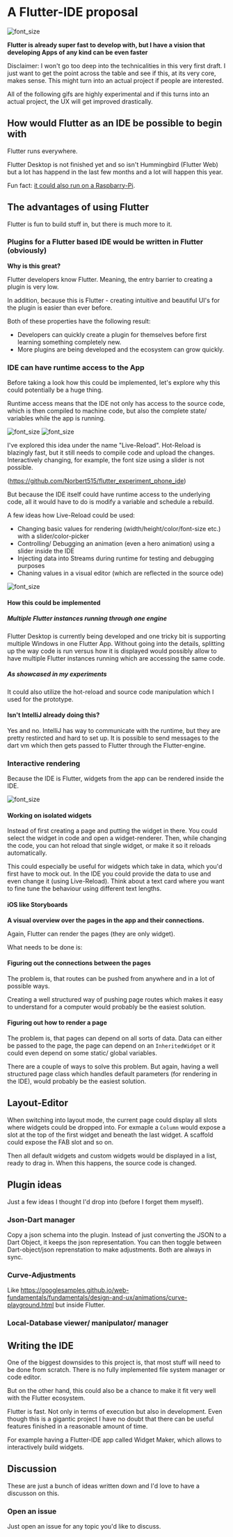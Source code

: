 # A Flutter-IDE proposal

![font_size](https://github.com/Norbert515/flutter_ide/tree/master/assets/font_size_cut_gif.gif)

**Flutter is already super fast to develop with, but I have a vision that developing Apps of any kind can be even faster**

Disclaimer: I won't go too deep into the technicalities in this very first draft. I just want to get the point across the table
and see if this, at its very core, makes sense. This might turn into an actual project if people are interested.

All of the following gifs are highly experimental and if this turns into an actual project, the UX will get improved 
drastically.

## How would Flutter as an IDE be possible to begin with

Flutter runs everywhere. 

Flutter Desktop is not finished yet and so isn't Hummingbird (Flutter Web) but a lot has happend in the last few months and a lot will happen this year.

Fun fact: [it could also run on a Raspbarry-Pi](https://medium.com/flutter-io/flutter-on-raspberry-pi-mostly-from-scratch-2824c5e7dcb1).

## The advantages of using Flutter

Flutter is fun to build stuff in, but there is much more to it.

### Plugins for a Flutter based IDE would be written in Flutter (obviously)

**Why is this great?**

Flutter developers know Flutter. Meaning, the entry barrier to creating a plugin is very low. 

In addition, because this is Flutter - creating intuitive and beautiful UI's for the plugin is easier
than ever before.

Both of these properties have the following result:
- Developers can quickly create a plugin for themselves before first learning something completely new.
- More plugins are being developed and the ecosystem can grow quickly.

### IDE can have runtime access to the App

Before taking a look how this could be implemented, let's explore why this could potentially be a huge thing.

Runtime access means that the IDE not only has access to the source code, which is then compiled to machine
code, but also the complete state/ variables while the app is running.

![font_size](https://github.com/Norbert515/flutter_ide/tree/master/assets/text_cut_gif.gif)
![font_size](https://github.com/Norbert515/flutter_ide/tree/master/assets/material_color_cut_gif.gif)

I've explored this idea under the name "Live-Reload". Hot-Reload is blazingly fast, but it still needs to
compile code and upload the changes. Interactively changing, for example, the font size using a slider is not possible.

(https://github.com/Norbert515/flutter_experiment_phone_ide)

But because the IDE itself could have runtime access to the underlying code, all it would have to do is modify a variable
and schedule a rebuild. 

A few ideas how Live-Reload could be used:
- Changing basic values for rendering (width/height/color/font-size etc.) with a slider/color-picker
- Controlling/ Debugging an animation (even a hero animation) using a slider inside the IDE
- Injecting data into Streams during runtime for testing and debugging purposes
- Chaning values in a visual editor (which are reflected in the source ode)

![font_size](https://github.com/Norbert515/flutter_ide/tree/master/assets/color_cut_gif.gif)

#### How this could be implemented

##### Multiple Flutter instances running through one engine
Flutter Desktop is currently being developed and one tricky bit is supporting multiple Windows in one Flutter App.
Without going into the details, splitting up the way code is run versus how it is displayed would possibly allow to have multiple Flutter instances running which are accessing the same code.

##### As showcased in my experiments
It could also utilize the hot-reload and source code manipulation which I used for the prototype.

#### Isn't IntelliJ already doing this?
Yes and no. IntelliJ has way to communicate with the runtime, but they are pretty restircted and hard to set up.
It is possible to send messages to the dart vm which then gets passed to Flutter through the Flutter-engine. 

### Interactive rendering

Because the IDE is Flutter, widgets from the app can be rendered inside the IDE.

![font_size](https://github.com/Norbert515/flutter_ide/tree/master/assets/live_reloading_text_cut_gif.gif)

#### Working on isolated widgets

Instead of first creating a page and putting the widget in there. You could select the widget in code and open
a widget-renderer. Then, while changing the code, you can hot reload that single widget, or make it so it reloads
automatically.

This could especially be useful for widgets which take in data, which you'd first have to mock out. In the IDE you could
provide the data to use and even change it (using Live-Reload). Think about a text card where you want to fine tune
the behaviour using different text lengths.

#### iOS like Storyboards

**A visual overview over the pages in the app and their connections.**

Again, Flutter can render the pages (they are only widget). 

What needs to be done is:

#### Figuring out the connections between the pages

The problem is, that routes can be pushed from anywhere and in a lot of possible ways.

Creating a well structured way of pushing page routes which makes it easy to understand for a computer would 
probably be the easiest solution.

#### Figuring out how to render a page

The problem is, that pages can depend on all sorts of data. Data can either be passed to the page, the page can
depend on an `InheritedWidget` or it could even depend on some static/ global variables.

There are a couple of ways to solve this problem. But again, having a well structured page class which handles
default parameters (for rendering in the IDE), would probably be the easiest solution.

## Layout-Editor

When switching into layout mode, the current page could display all slots where widgets could be dropped into. 
For exmaple a `Column` would expose a slot at the top of the first widget and beneath the last widget. A scaffold could expose the 
FAB slot and so on.

Then all default widgets and custom widgets would be displayed in a list, ready to drag in. 
When this happens, the source code is changed.

## Plugin ideas

Just a few ideas I thought I'd drop into (before I forget them myself).

### Json-Dart manager
Copy a json schema into the plugin. Instead of just converting the JSON to a Dart Object, it keeps the json
representation. You can then toggle between Dart-object/json reprenstation to make adjustments. Both are always in sync.

### Curve-Adjustments 
Like https://googlesamples.github.io/web-fundamentals/fundamentals/design-and-ux/animations/curve-playground.html
but inside Flutter.

### Local-Database viewer/ manipulator/ manager

## Writing the IDE

One of the biggest downsides to this project is, that most stuff will need to be done from scratch.
There is no fully implemented file system manager or code editor. 

But on the other hand, this could also be a chance to make it fit very well with
the Flutter ecosystem.

Flutter is fast. Not only in terms of execution but also in development. Even though this is a gigantic project
I have no doubt that there can be useful features finished in a reasonable amount of time.

For example having a Flutter-IDE app called Widget Maker, which allows to interactively build widgets.

## Discussion

These are just a bunch of ideas written down and I'd love to have a discusson on this.

### Open an issue
Just open an issue for any topic you'd like to discuss.
